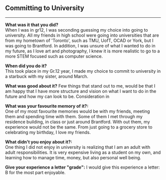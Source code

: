 ## Committing to University
<hr />

**What was it that you did?**
<br />
When I was in gr12, I was seconding guessing my choice into going to university. All my friends in high school were going into universities that are from my hometown of 'Toronto', such as TMU, UofT, OCAD or York, but I was going to Brantford. In addition, I was unsure of what I wanted to do in my future, as I love art and photography, I knew it is more realistic to go to a more STEM focused such as computer science. 

**When did you do it?** 
<br />
This took place in my Gr.12 year, I made my choice to commit to university in a starbuck with my sister, around March. 

**What was good about it?**
Few things that stand out to me, would be that I am happy that I have more structure and vision on what I want to do in the future and how my can look to be. Consideration in 
<br />

**What was your favourite memory of it?:** 
<br />
One of my most favourite memories would be with my friends, meeting them and spending time with them. Some of them I met through my residence building, in class or just around Brantford. With out them, my experience would not be the same. From just going to a grocery store to celebrating my birthday, I love my friends. 

**What didn't you enjoy about it?:**
<br />
One thing I did not enjoy in university is realizing that I am an adult with adult responsibilities. It is very expensive living as a student on my own, and learning how to manage time, money, but also personal well being. 

**Give your experience a letter "grade":**
I would give this experience a letter: B for the most part enjoyable.